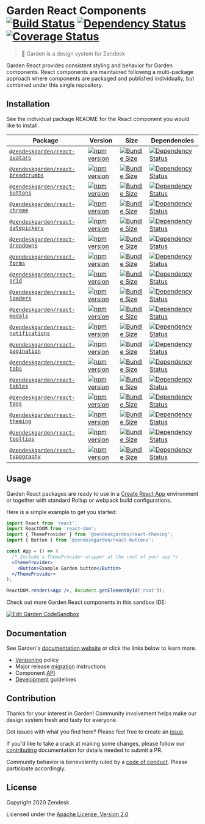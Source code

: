 # Garden React Components [![Build Status][build status badge]][build status link] [![Dependency Status][dependency status badge]][dependency status link] [![Coverage Status][coverage status badge]][coverage status link]<!-- markdownlint-disable -->

<!-- markdownlint-enable -->

[build status badge]: https://flat.badgen.net/circleci/github/zendeskgarden/react-containers/master?label=build
[build status link]: https://circleci.com/gh/zendeskgarden/react-containers/tree/master
[dependency status badge]: https://flat.badgen.net/david/dev/zendeskgarden/react-components?label=dependencies
[dependency status link]: https://david-dm.org/zendeskgarden/react-components?type=dev
[coverage status badge]: https://flat.badgen.net/coveralls/c/github/zendeskgarden/react-components/master
[coverage status link]: https://coveralls.io/github/zendeskgarden/react-components

> :seedling: Garden is a design system for Zendesk

Garden React provides consistent styling and behavior for Garden components.
React components are maintained following a multi-package approach where
components are packaged and published individually, but combined under this
single repository.

## Installation

See the individual package README for the React component you would like
to install.

| Package                                                        | Version                                                             | Size                                                                 | Dependencies                                                                           |
| -------------------------------------------------------------- | ------------------------------------------------------------------- | -------------------------------------------------------------------- | -------------------------------------------------------------------------------------- |
| [`@zendeskgarden/react-avatars`](packages/avatars)             | [![npm version][avatars npm version]][avatars npm link]             | [![Bundle Size][avatars size bundle]][avatars size link]             | [![Dependency Status][avatars dependency status]][avatars dependency link]             |
| [`@zendeskgarden/react-breadcrumbs`](packages/breadcrumbs)     | [![npm version][breadcrumbs npm version]][breadcrumbs npm link]     | [![Bundle Size][breadcrumbs size bundle]][breadcrumbs size link]     | [![Dependency Status][breadcrumbs dependency status]][breadcrumbs dependency link]     |
| [`@zendeskgarden/react-buttons`](packages/buttons)             | [![npm version][buttons npm version]][buttons npm link]             | [![Bundle Size][buttons size bundle]][buttons size link]             | [![Dependency Status][buttons dependency status]][buttons dependency link]             |
| [`@zendeskgarden/react-chrome`](packages/chrome)               | [![npm version][chrome npm version]][chrome npm link]               | [![Bundle Size][chrome size bundle]][chrome size link]               | [![Dependency Status][chrome dependency status]][chrome dependency link]               |
| [`@zendeskgarden/react-datepickers`](packages/datepickers)     | [![npm version][datepickers npm version]][datepickers npm link]     | [![Bundle Size][datepickers size bundle]][datepickers size link]     | [![Dependency Status][datepickers dependency status]][datepickers dependency link]     |
| [`@zendeskgarden/react-dropdowns`](packages/dropdowns)         | [![npm version][dropdowns npm version]][dropdowns npm link]         | [![Bundle Size][dropdowns size bundle]][dropdowns size link]         | [![Dependency Status][dropdowns dependency status]][dropdowns dependency link]         |
| [`@zendeskgarden/react-forms`](packages/forms)                 | [![npm version][forms npm version]][forms npm link]                 | [![Bundle Size][forms size bundle]][forms size link]                 | [![Dependency Status][forms dependency status]][forms dependency link]                 |
| [`@zendeskgarden/react-grid`](packages/grid)                   | [![npm version][grid npm version]][grid npm link]                   | [![Bundle Size][grid size bundle]][grid size link]                   | [![Dependency Status][grid dependency status]][grid dependency link]                   |
| [`@zendeskgarden/react-loaders`](packages/loaders)             | [![npm version][loaders npm version]][loaders npm link]             | [![Bundle Size][loaders size bundle]][loaders size link]             | [![Dependency Status][loaders dependency status]][loaders dependency link]             |
| [`@zendeskgarden/react-modals`](packages/modals)               | [![npm version][modals npm version]][modals npm link]               | [![Bundle Size][modals size bundle]][modals size link]               | [![Dependency Status][modals dependency status]][modals dependency link]               |
| [`@zendeskgarden/react-notifications`](packages/notifications) | [![npm version][notifications npm version]][notifications npm link] | [![Bundle Size][notifications size bundle]][notifications size link] | [![Dependency Status][notifications dependency status]][notifications dependency link] |
| [`@zendeskgarden/react-pagination`](packages/pagination)       | [![npm version][pagination npm version]][pagination npm link]       | [![Bundle Size][pagination size bundle]][pagination size link]       | [![Dependency Status][pagination dependency status]][pagination dependency link]       |
| [`@zendeskgarden/react-tabs`](packages/tabs)                   | [![npm version][tabs npm version]][tabs npm link]                   | [![Bundle Size][tabs size bundle]][tabs size link]                   | [![Dependency Status][tabs dependency status]][tabs dependency link]                   |
| [`@zendeskgarden/react-tables`](packages/tables)               | [![npm version][tables npm version]][tables npm link]               | [![Bundle Size][tables size bundle]][tables size link]               | [![Dependency Status][tables dependency status]][tables dependency link]               |
| [`@zendeskgarden/react-tags`](packages/tags)                   | [![npm version][tags npm version]][tags npm link]                   | [![Bundle Size][tags size bundle]][tags size link]                   | [![Dependency Status][tags dependency status]][tags dependency link]                   |
| [`@zendeskgarden/react-theming`](packages/theming)             | [![npm version][theming npm version]][theming npm link]             | [![Bundle Size][theming size bundle]][theming size link]             | [![Dependency Status][theming dependency status]][theming dependency link]             |
| [`@zendeskgarden/react-tooltips`](packages/tooltips)           | [![npm version][tooltips npm version]][tooltips npm link]           | [![Bundle Size][tooltips size bundle]][tooltips size link]           | [![Dependency Status][tooltips dependency status]][tooltips dependency link]           |
| [`@zendeskgarden/react-typography`](packages/typography)       | [![npm version][typography npm version]][typography npm link]       | [![Bundle Size][typography size bundle]][typography size link]       | [![Dependency Status][typography dependency status]][typography dependency link]       |

[avatars npm version]: https://flat.badgen.net/npm/v/@zendeskgarden/react-avatars
[avatars npm link]: https://www.npmjs.com/package/@zendeskgarden/react-avatars
[avatars size bundle]: https://flat.badgen.net/bundlephobia/minzip/@zendeskgarden/react-avatars
[avatars size link]: https://bundlephobia.com/result?p=@zendeskgarden/react-avatars
[avatars dependency status]: https://flat.badgen.net/david/dep/zendeskgarden/react-components/packages/avatars
[avatars dependency link]: https://david-dm.org/zendeskgarden/react-components?path=packages/avatars
[breadcrumbs npm version]: https://flat.badgen.net/npm/v/@zendeskgarden/react-breadcrumbs
[breadcrumbs npm link]: https://www.npmjs.com/package/@zendeskgarden/react-breadcrumbs
[breadcrumbs size bundle]: https://flat.badgen.net/bundlephobia/minzip/@zendeskgarden/react-breadcrumbs
[breadcrumbs size link]: https://bundlephobia.com/result?p=@zendeskgarden/react-breadcrumbs
[breadcrumbs dependency status]: https://flat.badgen.net/david/dep/zendeskgarden/react-components/packages/breadcrumbs
[breadcrumbs dependency link]: https://david-dm.org/zendeskgarden/react-components?path=packages/breadcrumbs
[buttons npm version]: https://flat.badgen.net/npm/v/@zendeskgarden/react-buttons
[buttons npm link]: https://www.npmjs.com/package/@zendeskgarden/react-buttons
[buttons size bundle]: https://flat.badgen.net/bundlephobia/minzip/@zendeskgarden/react-buttons
[buttons size link]: https://bundlephobia.com/result?p=@zendeskgarden/react-buttons
[buttons dependency status]: https://flat.badgen.net/david/dep/zendeskgarden/react-components/packages/buttons
[buttons dependency link]: https://david-dm.org/zendeskgarden/react-components?path=packages/buttons
[chrome npm version]: https://flat.badgen.net/npm/v/@zendeskgarden/react-chrome
[chrome npm link]: https://www.npmjs.com/package/@zendeskgarden/react-chrome
[chrome size bundle]: https://flat.badgen.net/bundlephobia/minzip/@zendeskgarden/react-chrome
[chrome size link]: https://bundlephobia.com/result?p=@zendeskgarden/react-chrome
[chrome dependency status]: https://flat.badgen.net/david/dep/zendeskgarden/react-components/packages/chrome
[chrome dependency link]: https://david-dm.org/zendeskgarden/react-components?path=packages/chrome
[datepickers npm version]: https://flat.badgen.net/npm/v/@zendeskgarden/react-datepickers
[datepickers npm link]: https://www.npmjs.com/package/@zendeskgarden/react-datepickers
[datepickers size bundle]: https://flat.badgen.net/bundlephobia/minzip/@zendeskgarden/react-datepickers
[datepickers size link]: https://bundlephobia.com/result?p=@zendeskgarden/react-datepickers
[datepickers dependency status]: https://flat.badgen.net/david/dep/zendeskgarden/react-components/packages/datepickers
[datepickers dependency link]: https://david-dm.org/zendeskgarden/react-components?path=packages/datepickers
[dropdowns npm version]: https://flat.badgen.net/npm/v/@zendeskgarden/react-dropdowns
[dropdowns npm link]: https://www.npmjs.com/package/@zendeskgarden/react-dropdowns
[dropdowns size bundle]: https://flat.badgen.net/bundlephobia/minzip/@zendeskgarden/react-dropdowns
[dropdowns size link]: https://bundlephobia.com/result?p=@zendeskgarden/react-dropdowns
[dropdowns dependency status]: https://flat.badgen.net/david/dep/zendeskgarden/react-components/packages/dropdowns
[dropdowns dependency link]: https://david-dm.org/zendeskgarden/react-components?path=packages/dropdowns
[forms npm version]: https://flat.badgen.net/npm/v/@zendeskgarden/react-forms
[forms npm link]: https://www.npmjs.com/package/@zendeskgarden/react-forms
[forms size bundle]: https://flat.badgen.net/bundlephobia/minzip/@zendeskgarden/react-forms
[forms size link]: https://bundlephobia.com/result?p=@zendeskgarden/react-forms
[forms dependency status]: https://flat.badgen.net/david/dep/zendeskgarden/react-components/packages/forms
[forms dependency link]: https://david-dm.org/zendeskgarden/react-components?path=packages/forms
[grid npm version]: https://flat.badgen.net/npm/v/@zendeskgarden/react-grid
[grid npm link]: https://www.npmjs.com/package/@zendeskgarden/react-grid
[grid size bundle]: https://flat.badgen.net/bundlephobia/minzip/@zendeskgarden/react-grid
[grid size link]: https://bundlephobia.com/result?p=@zendeskgarden/react-grid
[grid dependency status]: https://flat.badgen.net/david/dep/zendeskgarden/react-components/packages/grid
[grid dependency link]: https://david-dm.org/zendeskgarden/react-components?path=packages/grid
[loaders npm version]: https://flat.badgen.net/npm/v/@zendeskgarden/react-loaders
[loaders npm link]: https://www.npmjs.com/package/@zendeskgarden/react-loaders
[loaders size bundle]: https://flat.badgen.net/bundlephobia/minzip/@zendeskgarden/react-loaders
[loaders size link]: https://bundlephobia.com/result?p=@zendeskgarden/react-loaders
[loaders dependency status]: https://flat.badgen.net/david/dep/zendeskgarden/react-components/packages/loaders
[loaders dependency link]: https://david-dm.org/zendeskgarden/react-components?path=packages/loaders
[modals npm version]: https://flat.badgen.net/npm/v/@zendeskgarden/react-modals
[modals npm link]: https://www.npmjs.com/package/@zendeskgarden/react-modals
[modals size bundle]: https://flat.badgen.net/bundlephobia/minzip/@zendeskgarden/react-modals
[modals size link]: https://bundlephobia.com/result?p=@zendeskgarden/react-modals
[modals dependency status]: https://flat.badgen.net/david/dep/zendeskgarden/react-components/packages/modals
[modals dependency link]: https://david-dm.org/zendeskgarden/react-components?path=packages/modals
[notifications npm version]: https://flat.badgen.net/npm/v/@zendeskgarden/react-notifications
[notifications npm link]: https://www.npmjs.com/package/@zendeskgarden/react-notifications
[notifications size bundle]: https://flat.badgen.net/bundlephobia/minzip/@zendeskgarden/react-notifications
[notifications size link]: https://bundlephobia.com/result?p=@zendeskgarden/react-notifications
[notifications dependency status]: https://flat.badgen.net/david/dep/zendeskgarden/react-components/packages/notifications
[notifications dependency link]: https://david-dm.org/zendeskgarden/react-components?path=packages/notifications
[pagination npm version]: https://flat.badgen.net/npm/v/@zendeskgarden/react-pagination
[pagination npm link]: https://www.npmjs.com/package/@zendeskgarden/react-pagination
[pagination size bundle]: https://flat.badgen.net/bundlephobia/minzip/@zendeskgarden/react-pagination
[pagination size link]: https://bundlephobia.com/result?p=@zendeskgarden/react-pagination
[pagination dependency status]: https://flat.badgen.net/david/dep/zendeskgarden/react-components/packages/pagination
[pagination dependency link]: https://david-dm.org/zendeskgarden/react-components?path=packages/pagination
[tabs npm version]: https://flat.badgen.net/npm/v/@zendeskgarden/react-tabs
[tabs npm link]: https://www.npmjs.com/package/@zendeskgarden/react-tabs
[tabs size bundle]: https://flat.badgen.net/bundlephobia/minzip/@zendeskgarden/react-tabs
[tabs size link]: https://bundlephobia.com/result?p=@zendeskgarden/react-tabs
[tabs dependency status]: https://flat.badgen.net/david/dep/zendeskgarden/react-components/packages/tabs
[tabs dependency link]: https://david-dm.org/zendeskgarden/react-components?path=packages/tabs
[tables npm version]: https://flat.badgen.net/npm/v/@zendeskgarden/react-tables
[tables npm link]: https://www.npmjs.com/package/@zendeskgarden/react-tables
[tables size bundle]: https://flat.badgen.net/bundlephobia/minzip/@zendeskgarden/react-tables
[tables size link]: https://bundlephobia.com/result?p=@zendeskgarden/react-tables
[tables dependency status]: https://flat.badgen.net/david/dep/zendeskgarden/react-components/packages/tables
[tables dependency link]: https://david-dm.org/zendeskgarden/react-components?path=packages/tables
[tags npm version]: https://flat.badgen.net/npm/v/@zendeskgarden/react-tags
[tags npm link]: https://www.npmjs.com/package/@zendeskgarden/react-tags
[tags size bundle]: https://flat.badgen.net/bundlephobia/minzip/@zendeskgarden/react-tags
[tags size link]: https://bundlephobia.com/result?p=@zendeskgarden/react-tags
[tags dependency status]: https://flat.badgen.net/david/dep/zendeskgarden/react-components/packages/tags
[tags dependency link]: https://david-dm.org/zendeskgarden/react-components?path=packages/tags
[theming npm version]: https://flat.badgen.net/npm/v/@zendeskgarden/react-theming
[theming npm link]: https://www.npmjs.com/package/@zendeskgarden/react-theming
[theming size bundle]: https://flat.badgen.net/bundlephobia/minzip/@zendeskgarden/react-theming
[theming size link]: https://bundlephobia.com/result?p=@zendeskgarden/react-theming
[theming dependency status]: https://flat.badgen.net/david/dep/zendeskgarden/react-components/packages/theming
[theming dependency link]: https://david-dm.org/zendeskgarden/react-components?path=packages/theming
[tooltips npm version]: https://flat.badgen.net/npm/v/@zendeskgarden/react-tooltips
[tooltips npm link]: https://www.npmjs.com/package/@zendeskgarden/react-tooltips
[tooltips size bundle]: https://flat.badgen.net/bundlephobia/minzip/@zendeskgarden/react-tooltips
[tooltips size link]: https://bundlephobia.com/result?p=@zendeskgarden/react-tooltips
[tooltips dependency status]: https://flat.badgen.net/david/dep/zendeskgarden/react-components/packages/tooltips
[tooltips dependency link]: https://david-dm.org/zendeskgarden/react-components?path=packages/tooltips
[typography npm version]: https://flat.badgen.net/npm/v/@zendeskgarden/react-typography
[typography npm link]: https://www.npmjs.com/package/@zendeskgarden/react-typography
[typography size bundle]: https://flat.badgen.net/bundlephobia/minzip/@zendeskgarden/react-typography
[typography size link]: https://bundlephobia.com/result?p=@zendeskgarden/react-typography
[typography dependency status]: https://flat.badgen.net/david/dep/zendeskgarden/react-components/packages/typography
[typography dependency link]: https://david-dm.org/zendeskgarden/react-components?path=packages/typography

## Usage

Garden React packages are ready to use in a
[Create React App](https://create-react-app.dev/) environment or together
with standard Rollup or webpack build configurations.

Here is a simple example to get you started:

```jsx
import React from 'react';
import ReactDOM from 'react-dom';
import { ThemeProvider } from '@zendeskgarden/react-theming';
import { Button } from '@zendeskgarden/react-buttons';

const App = () => (
  /* Include a ThemeProvider wrapper at the root of your app */
  <ThemeProvider>
    <Button>Example Garden button</Button>
  </ThemeProvider>
);

ReactDOM.render(<App />, document.getElementById('root'));
```

Check out more Garden React components in this sandbox IDE:

[![Edit Garden CodeSandbox](https://codesandbox.io/static/img/play-codesandbox.svg)](https://codesandbox.io/s/github/zendeskgarden/react-components/tree/master/examples/codesandbox)

## Documentation

See Garden's [documentation website](https://garden.zendesk.com/) or click
the links below to learn more.

- [Versioning](docs/versioning.md) policy
- Major release [migration](docs/migration.md) instructions
- Component [API](docs/api.md)
- [Development](docs/development.md) guidelines

## Contribution

Thanks for your interest in Garden! Community involvement helps make our
design system fresh and tasty for everyone.

Got issues with what you find here? Please feel free to create an
[issue](https://github.com/zendeskgarden/react-components/issues/new).

If you'd like to take a crack at making some changes, please follow our
[contributing](.github/CONTRIBUTING.md) documentation for details
needed to submit a PR.

Community behavior is benevolently ruled by a [code of
conduct](.github/CODE_OF_CONDUCT.md). Please participate accordingly.

## License

Copyright 2020 Zendesk

Licensed under the [Apache License, Version 2.0](LICENSE.md)
